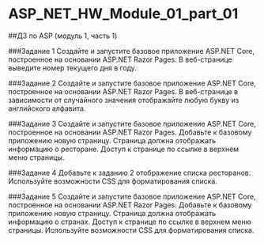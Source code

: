 # ASP_NET_HW_Module_01_part_01
##ДЗ по ASP (модуль 1, часть 1) 

###Задание 1
Создайте и запустите базовое приложение ASP.NET Core, построенное на основании ASP.NET Razor Pages. В веб-странице выведите номер текущего дня в году.

###Задание 2
Создайте и запустите базовое приложение ASP.NET Core, построенное на основании ASP.NET Razor Pages. В веб-странице в зависимости от случайного значения отображайте любую букву из английского алфавита.

###Задание 3
Создайте и запустите базовое приложение ASP.NET Core, построенное на основании ASP.NET Razor Pages. Добавьте к базовому приложению новую страницу. Страница должна отображать информацию о ресторане. Доступ к странице по ссылке в верхнем меню страницы.

###Задание 4
Добавьте к заданию 2 отображение списка ресторанов. Используйте возможности CSS для форматирования списка.

###Задание 5
Создайте и запустите базовое приложение ASP.NET Core, построенное на основании ASP.NET Razor Pages. Добавьте к базовому приложению новую страницу. Страница должна отображать информацию о странах. Доступ к странице по ссылке в верхнем меню страницы. Используйте возможности CSS для форматирования списка.

